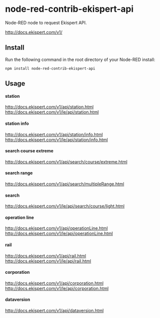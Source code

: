 # node-red-contrib-ekispert-api

Node-RED node to request Ekispert API.

http://docs.ekispert.com/v1/

## Install

Run the following command in the root directory of your Node-RED install:

~~~
npm install node-red-contrib-ekispert-api
~~~

## Usage

#### station

http://docs.ekispert.com/v1/api/station.html
http://docs.ekispert.com/v1/le/api/station.html

#### station info

http://docs.ekispert.com/v1/api/station/info.html
http://docs.ekispert.com/v1/le/api/station/info.html

#### search course extreme

http://docs.ekispert.com/v1/api/search/course/extreme.html

#### search range

http://docs.ekispert.com/v1/api/search/multipleRange.html

#### search

http://docs.ekispert.com/v1/le/api/search/course/light.html

#### operation line

http://docs.ekispert.com/v1/api/operationLine.html
http://docs.ekispert.com/v1/le/api/operationLine.html

#### rail

http://docs.ekispert.com/v1/api/rail.html
http://docs.ekispert.com/v1/le/api/rail.html

#### corporation

http://docs.ekispert.com/v1/api/corporation.html
http://docs.ekispert.com/v1/le/api/corporation.html

#### dataversion

http://docs.ekispert.com/v1/api/dataversion.html
